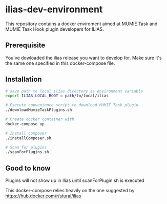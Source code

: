 # ilias-dev-environment

This repository contains a docker enviroment aimed at MUMIE Task and MUMIE Task Hook plugin developers for ILIAS.

## Prerequisite
You've dowloaded the ilias release you want to develop for. Make sure it's the same one specified in this docker-compose file.

## Installation

```bash
# save path to local ilias directory as environment variable
export ILIAS_LOCAL_ROOT = path/to/local/ilias

# Execute convenience script to download MUMIE Task plugin
./downloadMumieTaskPlugins.sh

# Create docker container with
docker-compose up

# Install composer
./installComposer.sh

# Scan for plugins
./scanForPlugins.sh

```

## Good to know

Plugins will not show up in Ilias until scanForPlugin.sh is executed

This docker-compose relies heavily on the one suggested by https://hub.docker.com/r/sturai/ilias
